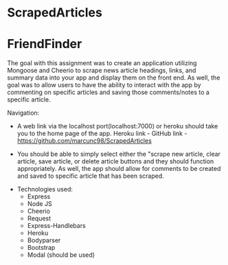 # ScrapedArticles

# FriendFinder

The goal with this assignment was to create an application utilizing Mongoose and Cheerio to scrape news article headings, links, and summary data into your app and display them on the front end. As well, the goal was to allow users to have the ability to interact with the app by commenting on specific articles and saving those comments/notes to a specific article.

Navigation:

- A web link via the localhost port(localhost:7000) or heroku should take you to the home page of the app. 
Heroku link  - 
GitHub link - https://github.com/marcunc98/ScrapedArticles

- You should be able to simply select either the "scrape new article, clear article, save article, or delete article buttons and they should function appropriately. As well, the app should allow for comments to be created and saved to specific article that has been scraped.


* Technologies used:
  * Express
  * Node JS
  * Cheerio
  * Request
  * Express-Handlebars
  * Heroku
  * Bodyparser
  * Bootstrap
  * Modal (should be used)
